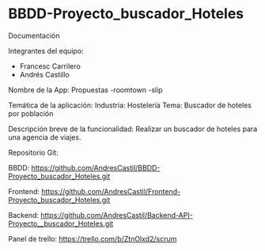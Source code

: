 # BBDD-Proyecto_buscador_Hoteles
Documentación

Integrantes del equipo:
- Francesc Carrilero
- Andrés Castillo

Nombre de la App:
Propuestas
-roomtown
-slip

Temática de la aplicación:
Industria: Hostelería
Tema: Buscador de hoteles por población

Descripción breve de la funcionalidad:
Realizar un buscador de hoteles para una agencia de viajes.


Repositorio Git:

BBDD: https://github.com/AndresCastil/BBDD-Proyecto_buscador_Hoteles.git

Frontend: https://github.com/AndresCastil/Frontend-Proyecto_buscador_Hoteles.git

Backend: https://github.com/AndresCastil/Backend-API-Proyecto__buscador_Hoteles.git


Panel de trello:
https://trello.com/b/ZtnOlxd2/scrum

